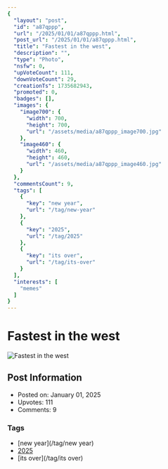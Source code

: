 ```yaml
---
{
  "layout": "post",
  "id": "a87qppp",
  "url": "/2025/01/01/a87qppp.html",
  "post_url": "/2025/01/01/a87qppp.html",
  "title": "Fastest in the west",
  "description": "",
  "type": "Photo",
  "nsfw": 0,
  "upVoteCount": 111,
  "downVoteCount": 29,
  "creationTs": 1735682943,
  "promoted": 0,
  "badges": [],
  "images": {
    "image700": {
      "width": 700,
      "height": 700,
      "url": "/assets/media/a87qppp_image700.jpg"
    },
    "image460": {
      "width": 460,
      "height": 460,
      "url": "/assets/media/a87qppp_image460.jpg"
    }
  },
  "commentsCount": 9,
  "tags": [
    {
      "key": "new year",
      "url": "/tag/new-year"
    },
    {
      "key": "2025",
      "url": "/tag/2025"
    },
    {
      "key": "its over",
      "url": "/tag/its-over"
    }
  ],
  "interests": [
    "memes"
  ]
}
---
```


# Fastest in the west

![Fastest in the west](/assets/media/a87qppp_image700.jpg)

## Post Information

- Posted on: January 01, 2025
- Upvotes: 111
- Comments: 9

### Tags

- [new year](/tag/new year)
- [2025](/tag/2025)
- [its over](/tag/its over)
